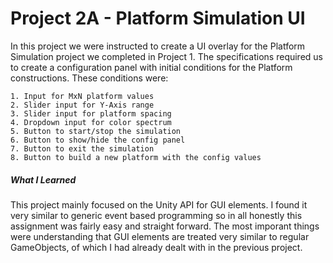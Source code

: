# Project 2A - Platform Simulation UI

In this project we were instructed to create a UI overlay for the Platform Simulation project we completed in Project 1. 
The specifications required us to create a configuration panel with initial conditions for the Platform constructions.
These conditions were:

    1. Input for MxN platform values
    2. Slider input for Y-Axis range
    3. Slider input for platform spacing
    4. Dropdown input for color spectrum
    5. Button to start/stop the simulation
    6. Button to show/hide the config panel
    7. Button to exit the simulation
    8. Button to build a new platform with the config values

##### What I Learned

This project mainly focused on the Unity API for GUI elements. I found it very similar to generic event based 
programming so in all honestly this assignment was fairly easy and straight forward. The most imporant things 
were understanding that GUI elements are treated very similar to regular GameObjects, of which I had already 
dealt with in the previous project. 

